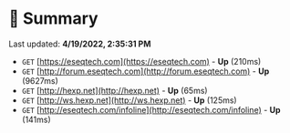 # 📖 Summary
Last updated: **4/19/2022, 2:35:31 PM**

- `GET` [https://eseqtech.com](https://eseqtech.com) - **Up** (210ms)
- `GET` [http://forum.eseqtech.com](http://forum.eseqtech.com) - **Up** (9627ms)
- `GET` [http://hexp.net](http://hexp.net) - **Up** (65ms)
- `GET` [http://ws.hexp.net](http://ws.hexp.net) - **Up** (125ms)
- `GET` [http://eseqtech.com/infoline](http://eseqtech.com/infoline) - **Up** (141ms)
